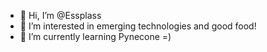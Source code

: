 - 👋 Hi, I’m @Essplass
- 👀 I’m interested in emerging technologies and good food!
- 🌱 I’m currently learning Pynecone =)

<!---
Essplass/Essplass is a ✨ special ✨ repository because its `README.md` (this file) appears on your GitHub profile.
You can click the Preview link to take a look at your changes.
--->
